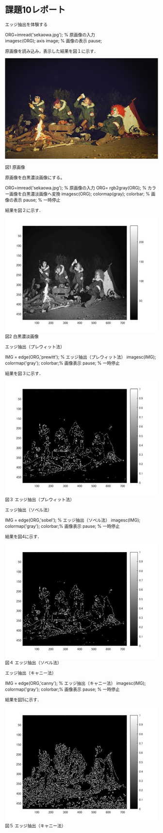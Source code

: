 # 課題10レポート
エッジ抽出を体験する

 ORG=imread('sekaowa.jpg'); % 原画像の入力   
 imagesc(ORG); axis image; % 画像の表示 
 pause; 

原画像を読み込み，表示した結果を図１に示す． 
 
 
 ![原画像](https://github.com/masamisakurai/lecture_image_processing/blob/master/sekaowa.jpg)
 
 図1 原画像 
 
 原画像を白黒濃淡画像にする。

 ORG=imread('sekaowa.jpg'); % 原画像の入力 
 ORG= rgb2gray(ORG); % カラー画像を白黒濃淡画像へ変換
 imagesc(ORG); colormap(gray); colorbar; % 画像の表示 
 pause; % 一時停止 
 
結果を図２に示す． 
 
 ![原画像](https://github.com/masamisakurai/lecture_image_processing/blob/master/kadai10-1.jpg)   
 図2 白黒濃淡画像
 
 
エッジ抽出（プレウィット法） 

IMG = edge(ORG,'prewitt'); % エッジ抽出（プレウィット法） 
imagesc(IMG); colormap('gray'); colorbar;% 画像表示 
pause; % 一時停止 

 結果を図３に示す． 
 
 ![原画像](https://github.com/masamisakurai/lecture_image_processing/blob/master/kadai10-2.jpg)   
 図３  エッジ抽出（プレウィット法）
 
 
エッジ抽出（ソベル法）

IMG = edge(ORG,'sobel'); % エッジ抽出（ソベル法） 
imagesc(IMG); colormap('gray'); colorbar;% 画像表示 
pause; % 一時停止 
 
 結果を図4に示す． 
 
 ![原画像](https://github.com/masamisakurai/lecture_image_processing/blob/master/kadai10-3.jpg)   
 図４  エッジ抽出（ソベル法）
 
 
 エッジ抽出（キャニー法）
 
IMG = edge(ORG,'canny'); % エッジ抽出（キャニー法） 
imagesc(IMG); colormap('gray'); colorbar;% 画像表示 
pause; % 一時停止 


 結果を図5に示す． 
 
 ![原画像](https://github.com/masamisakurai/lecture_image_processing/blob/master/kadai10-4.jpg)   
 図５  エッジ抽出（キャニー法）
